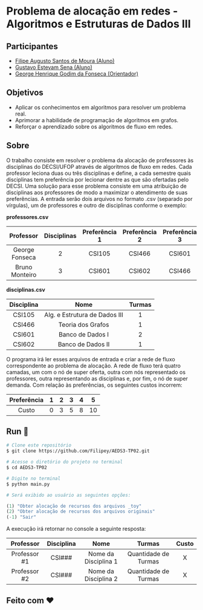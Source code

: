 # Problema de alocação em redes - Algoritmos e Estruturas de Dados III

## Participantes
- [Filipe Augusto Santos de Moura (Aluno)](https://github.com/Filipey)
- [Gustavo Estevam Sena (Aluno)](https://github.com/Gultes)
- [George Henrique Godim da Fonseca (Orientador)](https://github.com/georgehgfonseca)

## Objetivos
- Aplicar os conhecimentos em algoritmos para resolver um problema real.
- Aprimorar a habilidade de programação de algoritmos em grafos.
- Reforçar o aprendizado sobre os algoritmos de fluxo em redes.

## Sobre
O trabalho consiste em resolver o problema da alocação de professores às disciplinas do DECSI/UFOP
através de algoritmos de fluxo em redes. Cada professor leciona duas ou três disciplinas
e define, a cada semestre quais disciplinas tem preferência por lecionar dentre as que são ofertadas
pelo DECSI. Uma solução para esse problema consiste em uma atribuição de disciplinas aos professores
de modo a maximizar o atendimento de suas preferências. A entrada serão dois arquivos no formato
.csv (separado por vírgulas), um de professores e outro de disciplinas conforme o exemplo:

**professores.csv**

|   Professor    | Disciplinas | Preferência 1 | Preferência 2 | Preferência 3 |
|:--------------:|:-----------:|:-------------:|:-------------:|:-------------:|
| George Fonseca |      2      |    CSI105     |    CSI466     |    CSI601     |
| Bruno Monteiro |      3      |    CSI601     |    CSI602     |    CSI466     |

**disciplinas.csv**

| Disciplina |             Nome              | Turmas |
|:----------:|:-----------------------------:|:------:|
|   CSI105   | Alg. e Estrutura de Dados III |   1    |
|   CSI466   |       Teoria dos Grafos       |   1    |
|   CSI601   |       Banco de Dados I        |   2    |
|   CSI602   |       Banco de Dados II       |   1    |

O programa irá ler
esses arquivos de entrada e criar a rede de fluxo correspondente ao problema de alocação. A rede
de fluxo terá quatro camadas, um com o nó de super oferta, outra com nós representado os professores, outra
representando as disciplinas e, por fim, o nó de super demanda. Com relação às preferências, os seguintes
custos incorrem:

| Preferência |  1  |  2  |  3  |  4  |  5  |
|:-----------:|:---:|:---:|:---:|:---:|:---:|
|    Custo    |  0  |  3  |  5  |  8  | 10  |

## Run 🏃‍

```bash
# Clone este repositório
$ git clone https://github.com/Filipey/AEDS3-TP02.git

# Acesse o diretório do projeto no terminal
$ cd AEDS3-TP02

# Digite no terminal
$ python main.py
````

```python
# Será exibido ao usuário as seguintes opções:

(1) "Obter alocação de recursos dos arquivos _toy"
(2) "Obter alocação de recursos dos arquivos originais"
(-1) "Sair"
```

A execução irá retornar no console a seguinte resposta:

|  Professor   | Disciplina |         Nome         |        Turmas        | Custo |
|:------------:|:----------:|:--------------------:|:--------------------:|:-----:|
| Professor #1 |   CSI###   | Nome da Disciplina 1 | Quantidade de Turmas |   X   |
| Professor #2 |   CSI###   | Nome da Disciplina 2 | Quantidade de Turmas |   X   |


## Feito com ❤️

